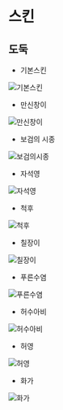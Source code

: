 # 스킨
## 도둑

* 기본스킨

![기본스킨](https://postfiles.pstatic.net/MjAxODExMDJfNSAg/MDAxNTQxMTQ4MDk0NTYx.arRCOghT3TsoTCu6z-wrjtt88KmB6br-6kMv4cKUKFgg.XDvJHhdva_N0yyc1YhxgULBpgpeN3rxJlnS_5t5_n1wg.JPEG.minsuk525/%EA%B8%B0%EB%B3%B8%EC%8A%A4%ED%82%A8.jpg?type=w773)



* 만신창이

![만신창이](https://postfiles.pstatic.net/MjAxODExMDJfMTE4/MDAxNTQxMTQ4MDk4MTIy.dkZKe78_aQlTFQDvuE2RKGwpqdh3O0zHdCn8OCM3XyEg.N9ywGl2zVMwCvjui9oA7B6fJ1WF6b1T6kCg75jgO3Hcg.JPEG.minsuk525/%EB%A7%8C%EC%8B%A0%EC%B0%BD%EC%9D%B4.jpg?type=w773)



* 보검의 시종

![보검의시종](https://postfiles.pstatic.net/MjAxODExMDJfMTc0/MDAxNTQxMTQ4MTAxMjY1.jLUDLMRfUWpPB1wxEDVajgMZGL0MpWIYis61wKt8mdQg.1D1bVDwvHQqCfXP-2wr5jq5Yp46ZplMFFJE7GI7ez_Ag.JPEG.minsuk525/%EB%B3%B4%EA%B2%80%EC%9D%98%EC%8B%9C%EC%A2%85.jpg?type=w773)



* 자석영

![자석영](https://postfiles.pstatic.net/MjAxODExMDJfMTg5/MDAxNTQxMTQ4MTA0NDc2.xWwhOzwSZW6LJtfkzZCoakWE2SCkqWI3GXPPN8T2zYog.ax89eHtPWG1rrA11XdadiJhHXjzUMdNuD7HIBmPfOpEg.JPEG.minsuk525/%EC%9E%90%EC%84%9D%EC%98%81.jpg?type=w773)



* 척후

![척후](https://postfiles.pstatic.net/MjAxODExMDJfMyAg/MDAxNTQxMTQ4MTA4MjMy.f3y0grsdTOcNWApN55Veb4lZrhfcAxCpVPqWJTOPWwkg.syjJmGEPG8dAW7TdyEn4TuBEoNilE89ABu10DGdq0H4g.JPEG.minsuk525/%EC%B2%99%ED%9B%84.jpg?type=w773)



* 칠장이

![칠장이](https://postfiles.pstatic.net/MjAxODExMDJfMjAy/MDAxNTQxMTQ4MTEyNjEw.1oS3hbwkgDA0cWH_HZDaIaRzSPbArcqvFRXjM-qLD6wg.mssorcKhx_7F0H9GeAschFkBXS78TQ0e3dl_IIGJpGkg.JPEG.minsuk525/%EC%B9%A0%EC%9E%A5%EC%9D%B4.jpg?type=w773)



* 푸른수염

![푸른수염](https://postfiles.pstatic.net/MjAxODExMDJfMTg2/MDAxNTQxMTQ4MTE1ODQz.wiDIitm7RgilqkzOs5OhG3KrWL4or3eZ8HDs0ZuhBCMg.2R5fNrskydAF5BobctG3bmhe6b7JB6M0ZomSQu_UfIkg.JPEG.minsuk525/%ED%91%B8%EB%A5%B8%EC%88%98%EC%97%BC.jpg?type=w773)



* 허수아비

![허수아비](https://postfiles.pstatic.net/MjAxODExMDJfMTgx/MDAxNTQxMTQ4MTE5MjU5.8MsHJXtz29iuO4q95tHM-qx7Vx2te8vLLV8b49to92Eg.VD9imgcRCQbKMi4BPcjc9CtoQclVFLl6pm8jcoKSih8g.JPEG.minsuk525/%ED%97%88%EC%88%98%EC%95%84%EB%B9%84.jpg?type=w773)



* 허영

![허영](https://postfiles.pstatic.net/MjAxODExMDJfMTg1/MDAxNTQxMTQ4MTIzNDMw.DHMIRqrMelimCYSM5_R86wxIWN2sGLEuBgcoiNaG0ygg.VOUWcQIv1h1kbntJuNbv9QDEBCHPw7Gsu0hEHs6SGTQg.JPEG.minsuk525/%ED%97%88%EC%98%81.jpg?type=w773)



* 화가

![화가](https://postfiles.pstatic.net/MjAxODExMDJfNzUg/MDAxNTQxMTQ4MTI5MTM3.ZsQn7kaOnzk4XNkfxa71Ybh1OlozYWHRI8YxkY8pq1Ig.b1M4QcwqYAqzvRAYkW7w0nYU6jLFVk0DO5kbFBuIf8gg.JPEG.minsuk525/%ED%99%94%EA%B0%80.jpg?type=w773)
